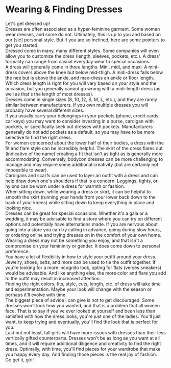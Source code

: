 # Wearing & Finding Dresses
Let's get dressed up!  
Dresses are often associated as a hyper-feminine garment. Some women wear dresses, and some do not. Ultimately, this is up to you and based on our [sic] personal style. But if you are so inclined, here are some pointers to get you started.  
Dressed come in many, many different styles. Some companies will even allow you to customize the dress (length, sleeves, pockets, etc.). A dress' formality can range from casual everyday wear to special occasions.  
A dress will generally come in three lengths. Mini, midi, and maxi. A mini-dress covers above the knee but below mid-thigh. A midi-dress falls below the nee but is above the ankle, and max-dress an ankle or floor length. Which dress length is right for you will vary based on your style and the occasion, but you generally cannot go wrong with a midi-length dress (as well as that's the length of most dresses).  
Dresses come in single sizes (8, 10, 12, S, M, L, etc.), and they are rarely similar between manufacturers. If you own multiple dresses you will probably have several different sizes.  
If you usually carry your belongings in your pockets (phone, credit cards, car keys) you may want to consider investing in a purse, cardigan with pockets, or specifically seek out dresses with pockets. Manufacturers generally do not add pockets as a default, so you may have to be more selective to find the right dress.  
For women concerned about the lower half of their bodies, a dress with the fit and flare style can be incredibly helpful. The skirt of the dress flares out (indicative of the name) creating a fit that isn't as tight as is generally more accommodating. Conversely, bodycon dresses can be more challenging to manage and may require some additional creativity (but are certainly not impossible to wear).  
Cardigans and scarfs can be used to layer an outfit with a dress and can help draw down one's shoulders if that is a concern. Leggings, tights, or nylons can be worn under a dress for warmth or fashion.  
When sitting down, while wearing a dress or skirt, it can be helpful to smooth the skirt (running your hands from your lower back down to the back of your knees) while sitting down to keep everything in place and looking nice.  
Dresses can be great for special occasions. Whether it's a gala or a wedding, it may be advisable to find a store where you can try on different options and potentially have alternations made. If you are nervous about going into a store you can try calling in advance, going during slow hours, or ordering online and trying dresses on in the comfort of your own home.  
Wearing a dress may not be something you enjoy, and that isn't a compromise on your femininity or gender. It does come down to personal preference.  
You have a lot of flexibility in how to style your outfit around your dress. Jewelry, shoes, belts, and more can be used to tie the outfit together. If you're looking for a more incognito look, opting for flats (verses sneakers) would be advisable. And like anything else, the more color and flare you add to the outfit may result in increased attention.  
Finding the right colors, fits, style, cuts, length, etc. of dress will take time and experimentation. Maybe your look will change with the season or perhaps it'll evolve with time.  
The biggest piece of advice I can give is not to get discouraged. Some dresses won't look how you wanted, and that is a problem that all women face. That is to say if you've ever looked at yourself and been less than satisfied with how the dress looks, you're just one of the ladies. You'll just want, to keep trying and eventually, you'll find the look that is perfect for you.  
Last but not least, tall girls will have more issues with dresses than their less vertically gifted counterparts. Dresses won't be as long as you want at all times, and it will require additional diligence and creativity to find the right dress. Optimally, with time, you'll find pieces for your wardrobe that make you happy every day. And finding those pieces is the real joy of fashion.  
Go get it, girl!